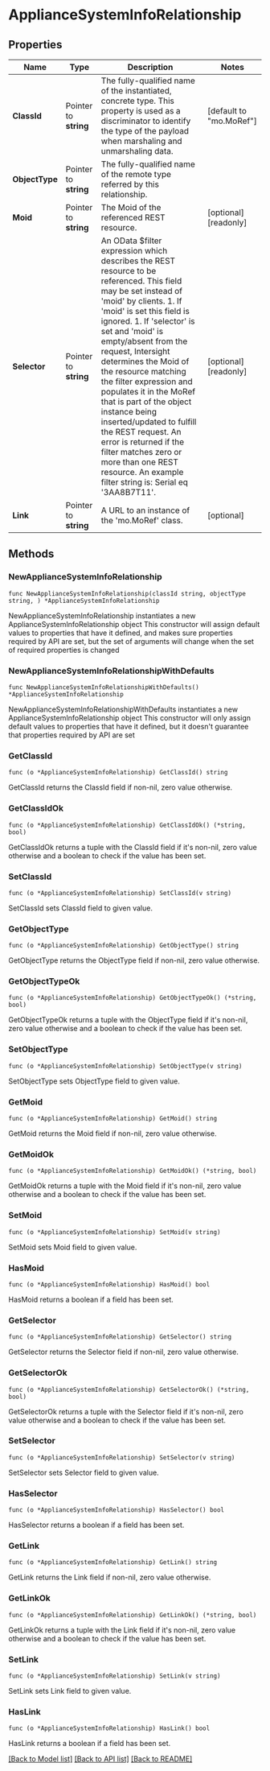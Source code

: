 # ApplianceSystemInfoRelationship

## Properties

Name | Type | Description | Notes
------------ | ------------- | ------------- | -------------
**ClassId** | Pointer to **string** | The fully-qualified name of the instantiated, concrete type. This property is used as a discriminator to identify the type of the payload when marshaling and unmarshaling data. | [default to "mo.MoRef"]
**ObjectType** | Pointer to **string** | The fully-qualified name of the remote type referred by this relationship. | 
**Moid** | Pointer to **string** | The Moid of the referenced REST resource. | [optional] [readonly] 
**Selector** | Pointer to **string** | An OData $filter expression which describes the REST resource to be referenced. This field may be set instead of &#39;moid&#39; by clients. 1. If &#39;moid&#39; is set this field is ignored. 1. If &#39;selector&#39; is set and &#39;moid&#39; is empty/absent from the request, Intersight determines the Moid of the resource matching the filter expression and populates it in the MoRef that is part of the object instance being inserted/updated to fulfill the REST request. An error is returned if the filter matches zero or more than one REST resource. An example filter string is: Serial eq &#39;3AA8B7T11&#39;. | [optional] [readonly] 
**Link** | Pointer to **string** | A URL to an instance of the &#39;mo.MoRef&#39; class. | [optional] 

## Methods

### NewApplianceSystemInfoRelationship

`func NewApplianceSystemInfoRelationship(classId string, objectType string, ) *ApplianceSystemInfoRelationship`

NewApplianceSystemInfoRelationship instantiates a new ApplianceSystemInfoRelationship object
This constructor will assign default values to properties that have it defined,
and makes sure properties required by API are set, but the set of arguments
will change when the set of required properties is changed

### NewApplianceSystemInfoRelationshipWithDefaults

`func NewApplianceSystemInfoRelationshipWithDefaults() *ApplianceSystemInfoRelationship`

NewApplianceSystemInfoRelationshipWithDefaults instantiates a new ApplianceSystemInfoRelationship object
This constructor will only assign default values to properties that have it defined,
but it doesn't guarantee that properties required by API are set

### GetClassId

`func (o *ApplianceSystemInfoRelationship) GetClassId() string`

GetClassId returns the ClassId field if non-nil, zero value otherwise.

### GetClassIdOk

`func (o *ApplianceSystemInfoRelationship) GetClassIdOk() (*string, bool)`

GetClassIdOk returns a tuple with the ClassId field if it's non-nil, zero value otherwise
and a boolean to check if the value has been set.

### SetClassId

`func (o *ApplianceSystemInfoRelationship) SetClassId(v string)`

SetClassId sets ClassId field to given value.


### GetObjectType

`func (o *ApplianceSystemInfoRelationship) GetObjectType() string`

GetObjectType returns the ObjectType field if non-nil, zero value otherwise.

### GetObjectTypeOk

`func (o *ApplianceSystemInfoRelationship) GetObjectTypeOk() (*string, bool)`

GetObjectTypeOk returns a tuple with the ObjectType field if it's non-nil, zero value otherwise
and a boolean to check if the value has been set.

### SetObjectType

`func (o *ApplianceSystemInfoRelationship) SetObjectType(v string)`

SetObjectType sets ObjectType field to given value.


### GetMoid

`func (o *ApplianceSystemInfoRelationship) GetMoid() string`

GetMoid returns the Moid field if non-nil, zero value otherwise.

### GetMoidOk

`func (o *ApplianceSystemInfoRelationship) GetMoidOk() (*string, bool)`

GetMoidOk returns a tuple with the Moid field if it's non-nil, zero value otherwise
and a boolean to check if the value has been set.

### SetMoid

`func (o *ApplianceSystemInfoRelationship) SetMoid(v string)`

SetMoid sets Moid field to given value.

### HasMoid

`func (o *ApplianceSystemInfoRelationship) HasMoid() bool`

HasMoid returns a boolean if a field has been set.

### GetSelector

`func (o *ApplianceSystemInfoRelationship) GetSelector() string`

GetSelector returns the Selector field if non-nil, zero value otherwise.

### GetSelectorOk

`func (o *ApplianceSystemInfoRelationship) GetSelectorOk() (*string, bool)`

GetSelectorOk returns a tuple with the Selector field if it's non-nil, zero value otherwise
and a boolean to check if the value has been set.

### SetSelector

`func (o *ApplianceSystemInfoRelationship) SetSelector(v string)`

SetSelector sets Selector field to given value.

### HasSelector

`func (o *ApplianceSystemInfoRelationship) HasSelector() bool`

HasSelector returns a boolean if a field has been set.

### GetLink

`func (o *ApplianceSystemInfoRelationship) GetLink() string`

GetLink returns the Link field if non-nil, zero value otherwise.

### GetLinkOk

`func (o *ApplianceSystemInfoRelationship) GetLinkOk() (*string, bool)`

GetLinkOk returns a tuple with the Link field if it's non-nil, zero value otherwise
and a boolean to check if the value has been set.

### SetLink

`func (o *ApplianceSystemInfoRelationship) SetLink(v string)`

SetLink sets Link field to given value.

### HasLink

`func (o *ApplianceSystemInfoRelationship) HasLink() bool`

HasLink returns a boolean if a field has been set.


[[Back to Model list]](../README.md#documentation-for-models) [[Back to API list]](../README.md#documentation-for-api-endpoints) [[Back to README]](../README.md)


